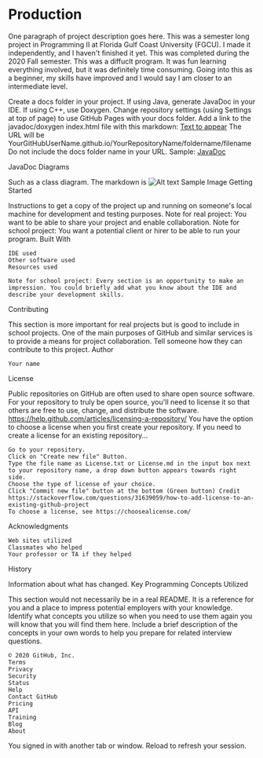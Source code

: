 # Production
One paragraph of project description goes here.
This was a semester long project in Programming II at Florida Gulf Coast University (FGCU). I made it independently, and I haven't finished it yet.
This was completed during the 2020 Fall semester. This was a diffuclt program. It was fun learning everything involved,
but it was definitely time consuming. Going into this as a beginner, my skills have improved and I would say I am closer to
an intermediate level.

Create a docs folder in your project. If using Java, generate JavaDoc in your IDE. If using C++, use Doxygen. Change repository settings (using Settings at top of page) to use GitHub Pages with your docs folder. Add a link to the javadoc/doxygen index.html file with this markdown: [Text to appear](URL)
The URL will be YourGitHubUserName.github.io/YourRepositoryName/foldername/filename
Do not include the docs folder name in your URL.
Sample: [JavaDoc](https://pv-cop.github.io/PV-README-TEMPLATE/javadoc/index.html)

JavaDoc
Diagrams

Such as a class diagram.
The markdown is ![Alt text](relative/path/to/img.png)
Sample Image
Getting Started

Instructions to get a copy of the project up and running on someone's local machine for development and testing purposes.
Note for real project: You want to be able to share your project and enable collaboration.
Note for school project: You want a potential client or hirer to be able to run your program.
Built With

    IDE used
    Other software used
    Resources used

    Note for school project: Every section is an opportunity to make an impression. You could briefly add what you know about the IDE and describe your development skills.

Contributing

This section is more important for real projects but is good to include in school projects.
One of the main purposes of GitHub and similar services is to provide a means for project collaboration.
Tell someone how they can contribute to this project.
Author

    Your name

License

Public repositories on GitHub are often used to share open source software. For your repository to truly be open source, you'll need to license it so that others are free to use, change, and distribute the software. https://help.github.com/articles/licensing-a-repository/
You have the option to choose a license when you first create your repository.
If you need to create a license for an existing repository...

    Go to your repository.
    Click on "Create new file" Button.
    Type the file name as License.txt or License.md in the input box next to your repository name, a drop down button appears towards right side.
    Choose the type of license of your choice.
    Click "Commit new file" button at the bottom (Green button) Credit https://stackoverflow.com/questions/31639059/how-to-add-license-to-an-existing-github-project
    To choose a license, see https://choosealicense.com/

Acknowledgments

    Web sites utilized
    Classmates who helped
    Your professor or TA if they helped

History

Information about what has changed.
Key Programming Concepts Utilized

This section would not necessarily be in a real README.
It is a reference for you and a place to impress potential employers with your knowledge. Identify what concepts you utilize so when you need to use them again you will know that you will find them here. Include a brief description of the concepts in your own words to help you prepare for related interview questions.

    © 2020 GitHub, Inc.
    Terms
    Privacy
    Security
    Status
    Help
    Contact GitHub
    Pricing
    API
    Training
    Blog
    About

You signed in with another tab or window. Reload to refresh your session.
